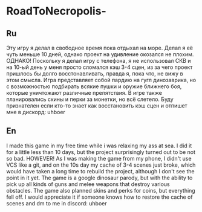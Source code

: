 # RoadToNecropolis-

## Ru 

Эту игру я делал в свободное время пока отдыхал на море. Делал я её чуть меньше 10 дней, однако проект на удивление окозался не плохим.
ОДНАКО! Поскольку я делал игру с телефона, я не использовал СКВ и на 10-ый день у меня просто сломался кэш 3-4 сцен, из за чего проект пришлось бы долго восстонавливать, правда я, пока что, не вижу в этом смысла.
Игра представляет собой пардию на гугл динозаврика, но с возможностью подбирать всякие пушки и оружие ближнего боя, которые уничтожают различные препятствия. В игре также планировались скины и перки за монетки, но всё слетело.
Буду признателен если кто-то знает как восстановить кэш сцен и отпишет мне в дискорд: uhboer


## En 

I made this game in my free time while i was relaxing my ass at sea. I did it for a little less than 10 days, but the project surprisingly turned out to be not so bad.
HOWEVER! As I was making the game from my phone, I didn't use VCS like a git, and on the 10s day my cache of 3-4 scenes just broke, which would have taken a long time to rebuild the project, although I don't see the point in it yet.
The game is a google dinosaur parody, but with the ability to pick up all kinds of guns and melee weapons that destroy various obstacles. The game also planned skins and perks for coins, but everything fell off.
I would appreciate it if someone knows how to restore the cache of scenes and dm to me in discord: uhboer
